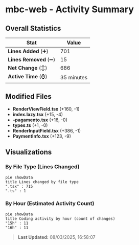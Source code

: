 # mbc-web - Activity Summary 

## Overall Statistics

| Stat                   | Value                                                             |
| ---------------------- | ----------------------------------------------------------------- |
| **Lines Added** (➕)   | 701                                          |
| **Lines Removed** (➖) | 15                                        |
| **Net Change** (↕)    | 686                |
| **Active Time** (⌚)   | 35 minutes |


## Modified Files
- **RenderViewField.tsx** (+160, -1)
- **index.lazy.tsx** (+15, -4)
- **-pagamento.tsx** (+16, -0)
- **types.ts** (+1, -0)
- **RenderInputField.tsx** (+386, -1)
- **PaymentInfo.tsx** (+123, -9)

## Visualizations

### By File Type (Lines Changed)

```mermaid
pie showData
title Lines changed by file type
".tsx" : 715
".ts" : 1
```

### By Hour (Estimated Activity Count)

```mermaid
pie showData
title Coding activity by hour (count of changes)
"15h" : 11
"16h" : 11
```


> **Last Updated:** 08/03/2025, 16:58:07